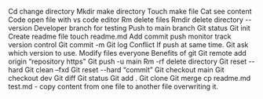 Cd change directory
Mkdir make directory
Touch make file
Cat see content
Code open file with vs code editor
Rm delete files
Rmdir delete directory
--version
Developer branch for testing
Push to main branch
Git status
Git init
Create readme file touch readme.md 
Add commit push monitor track version control
Git commit -m
Git log
Conflict If push at same time. Git ask which version to use.
Modify files everyone
Benefits of git
Git remote add origin “repository https"
Git push -u main
Rm -rf delete directory
Git reset --hard
Git clean –fxd
Git reset --hard “commit”
Git checkout main
Git checkout dev
Git diff
Git status
Git add .
Git clone
Git merge
cp readme.md test.md - copy content from one file to another file overwriting it.
